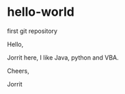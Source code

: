 # hello-world
first git repository

Hello,

Jorrit here, I like Java, python and VBA. 

Cheers,

Jorrit
